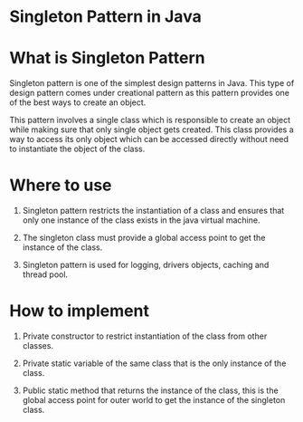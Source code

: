 Singleton Pattern in Java
=====

# What is Singleton Pattern

Singleton pattern is one of the simplest design patterns in Java. This type of design pattern comes under creational pattern as this pattern provides one of the best ways to create an object.

This pattern involves a single class which is responsible to create an object while making sure that only single object gets created. This class provides a way to access its only object which can be accessed directly without need to instantiate the object of the class.

# Where to use

1) Singleton pattern restricts the instantiation of a class and ensures that only one instance of the class exists in the java virtual machine.

2) The singleton class must provide a global access point to get the instance of the class.

3) Singleton pattern is used for logging, drivers objects, caching and thread pool.

# How to implement

1) Private constructor to restrict instantiation of the class from other classes.

2) Private static variable of the same class that is the only instance of the class.

3) Public static method that returns the instance of the class, this is the global access point for outer world to get the instance of the singleton class.